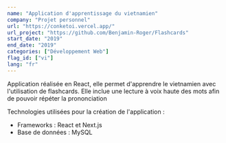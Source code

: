 ```yaml
---
name: "Application d'apprentissage du vietnamien"
company: "Projet personnel"
url: "https://conketoi.vercel.app/"
url_project: "https://github.com/Benjamin-Roger/Flashcards"
start_date: "2019"
end_date: "2019"
categories: ["Développement Web"]
flag_id: ["vi"]
lang: "fr"
---
```

Application réalisée en React, elle permet d'apprendre le vietnamien avec l'utilisation de flashcards. Elle inclue une lecture à voix haute des mots afin de pouvoir répéter la prononciation

Technologies utilisées pour la création de l'application :
* Frameworks : React et Next.js
* Base de données : MySQL
